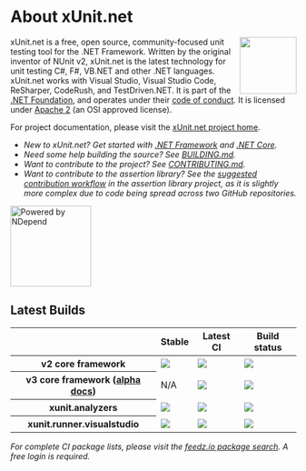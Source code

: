 # About xUnit.net

[<img align="right" width="100px" src="https://raw.githubusercontent.com/xunit/media/main/dotnet-foundation.svg" />](https://dotnetfoundation.org/projects/project-detail/xunit)

xUnit.net is a free, open source, community-focused unit testing tool for the .NET Framework. Written by the original inventor of NUnit v2, xUnit.net is the latest technology for unit testing C#, F#, VB.NET and other .NET languages. xUnit.net works with Visual Studio, Visual Studio Code, ReSharper, CodeRush, and TestDriven.NET. It is part of the [.NET Foundation](https://www.dotnetfoundation.org/), and operates under their [code of conduct](https://www.dotnetfoundation.org/code-of-conduct). It is licensed under [Apache 2](https://opensource.org/licenses/Apache-2.0) (an OSI approved license).

For project documentation, please visit the [xUnit.net project home](https://xunit.net/).

* _New to xUnit.net? Get started with [.NET Framework](https://xunit.net/docs/getting-started/netfx/visual-studio) and [.NET Core](https://xunit.net/docs/getting-started/netcore/cmdline)._
* _Need some help building the source? See [BUILDING.md](https://github.com/xunit/xunit/tree/v2/BUILDING.md)._
* _Want to contribute to the project? See [CONTRIBUTING.md](https://github.com/xunit/.github/tree/main/CONTRIBUTING.md)._
* _Want to contribute to the assertion library? See the [suggested contribution workflow](https://github.com/xunit/assert.xunit/tree/main/README.md#suggested-contribution-workflow) in the assertion library project, as it is slightly more complex due to code being spread across two GitHub repositories._

[<img src="https://raw.github.com/xunit/media/main/powered-by-ndepend-transparent.png" title="Powered by NDepend" width="142" />](http://www.ndepend.com/)

## Latest Builds

<table>
  <thead>
    <tr>
      <th></th>
      <th>Stable</th>
      <th>Latest CI</th>
      <th>Build status</th>
    </tr>
  </thead>
  <tbody>
    <tr>
      <th>v2 core framework</th>
      <td><a href="https://www.nuget.org/packages/xunit"><img src="https://img.shields.io/nuget/v/xunit.svg?logo=nuget"></a></td>
      <td><a href="https://feedz.io/org/xunit/repository/xunit/packages/xunit"><img src="https://img.shields.io/badge/endpoint.svg?url=https%3A%2F%2Ff.feedz.io%2Fxunit%2Fxunit%2Fshield%2Fxunit%2Flatest"></td>
      <td><a href="https://actions-badge.atrox.dev/xunit/xunit/goto?ref=v2"><img src="https://img.shields.io/endpoint.svg?url=https%3A%2F%2Factions-badge.atrox.dev%2Fxunit%2Fxunit%2Fbadge%3Fref%3Dv2&amp;label=build"></td>
    <tr>
    <tr>
      <th>v3 core framework (<a href="https://xunit.net/docs/v3-alpha">alpha docs</a>)</th>
      <td>N/A</td>
      <td><a href="https://feedz.io/org/xunit/repository/xunit/packages/xunit.v3"><img src="https://img.shields.io/badge/endpoint.svg?url=https%3A%2F%2Ff.feedz.io%2Fxunit%2Fxunit%2Fshield%2Fxunit.v3%2Flatest"></td>
      <td><a href="https://actions-badge.atrox.dev/xunit/xunit/goto?ref=main"><img src="https://img.shields.io/endpoint.svg?url=https%3A%2F%2Factions-badge.atrox.dev%2Fxunit%2Fxunit%2Fbadge%3Fref%3Dmain&amp;label=build"></td>
    <tr>
    <tr>
      <th>xunit.analyzers</th>
      <td><a href="https://www.nuget.org/packages/xunit.analyzers"><img src="https://img.shields.io/nuget/v/xunit.analyzers.svg?logo=nuget"></a></td>
      <td><a href="https://feedz.io/org/xunit/repository/xunit/packages/xunit.analyzers"><img src="https://img.shields.io/badge/endpoint.svg?url=https%3A%2F%2Ff.feedz.io%2Fxunit%2Fxunit%2Fshield%2Fxunit.analyzers%2Flatest"></a></td>
      <td><a href="https://actions-badge.atrox.dev/xunit/xunit.analyzers/goto?ref=main"><img src="https://img.shields.io/endpoint.svg?url=https%3A%2F%2Factions-badge.atrox.dev%2Fxunit%2Fxunit.analyzers%2Fbadge%3Fref%3Dmain&amp;label=build"></a></td>
    </tr>
    <tr>
      <th>xunit.runner.visualstudio</th>
      <td><a href="https://www.nuget.org/packages/xunit.runner.visualstudio"><img src="https://img.shields.io/nuget/v/xunit.runner.visualstudio.svg?logo=nuget"></a></td>
      <td><a href="https://feedz.io/org/xunit/repository/xunit/packages/xunit.runner.visualstudio"><img src="https://img.shields.io/badge/endpoint.svg?url=https%3A%2F%2Ff.feedz.io%2Fxunit%2Fxunit%2Fshield%2Fxunit.runner.visualstudio%2Flatest"></a></td>
      <td><a href="https://actions-badge.atrox.dev/xunit/xunit.runner.visualstudio/goto?ref=main"><img src="https://img.shields.io/endpoint.svg?url=https%3A%2F%2Factions-badge.atrox.dev%2Fxunit%2Fvisualstudio.xunit%2Fbadge%3Fref%3Dmain&amp;label=build"></a></td>
    </tr>
  </tbody>
</table>

*For complete CI package lists, please visit the [feedz.io package search](https://feedz.io/org/xunit/repository/xunit/search). A free login is required.*

